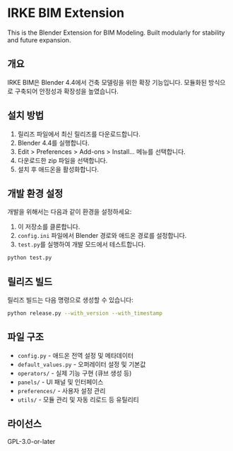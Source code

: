 # IRKE BIM Extension

This is the Blender Extension for BIM Modeling.
Built modularly for stability and future expansion.

## 개요

IRKE BIM은 Blender 4.4에서 건축 모델링을 위한 확장 기능입니다.
모듈화된 방식으로 구축되어 안정성과 확장성을 높였습니다.

## 설치 방법

1. 릴리즈 파일에서 최신 릴리즈를 다운로드합니다.
2. Blender 4.4를 실행합니다.
3. Edit > Preferences > Add-ons > Install... 메뉴를 선택합니다.
4. 다운로드한 zip 파일을 선택합니다.
5. 설치 후 애드온을 활성화합니다.

## 개발 환경 설정

개발을 위해서는 다음과 같이 환경을 설정하세요:

1. 이 저장소를 클론합니다.
2. `config.ini` 파일에서 Blender 경로와 애드온 경로를 설정합니다.
3. `test.py`를 실행하여 개발 모드에서 테스트합니다.

```bash
python test.py
```

## 릴리즈 빌드

릴리즈 빌드는 다음 명령으로 생성할 수 있습니다:

```bash
python release.py --with_version --with_timestamp
```

## 파일 구조

- `config.py` - 애드온 전역 설정 및 메타데이터
- `default_values.py` - 오퍼레이터 설정 및 기본값
- `operators/` - 실제 기능 구현 (큐브 생성 등)
- `panels/` - UI 패널 및 인터페이스
- `preferences/` - 사용자 설정 관리
- `utils/` - 모듈 관리 및 자동 리로드 등 유틸리티

## 라이선스

GPL-3.0-or-later